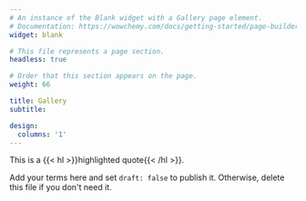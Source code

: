 ```yaml
---
# An instance of the Blank widget with a Gallery page element.
# Documentation: https://wowchemy.com/docs/getting-started/page-builder/
widget: blank

# This file represents a page section.
headless: true

# Order that this section appears on the page.
weight: 66

title: Gallery
subtitle:

design:
  columns: '1'
---
```




This is a {{< hl >}}highlighted quote{{< /hl >}}.

  
Add your terms here and set `draft: false` to publish it. Otherwise, delete this file if you don't need it.
